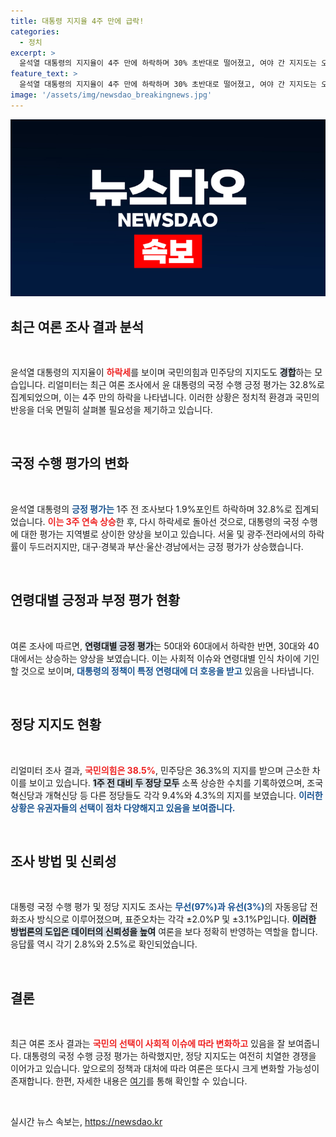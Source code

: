 ```yaml
---
title: 대통령 지지율 4주 만에 급락!
categories:
  - 정치
excerpt: >
  윤석열 대통령의 지지율이 4주 만에 하락하며 30% 초반대로 떨어졌고, 여야 간 지지도는 오차범위 내에서 접전을 벌이고 있습니다. 국민의힘 38.5%, 민주당 36.3%로 불확실한 흥미진진한 정치판의 변화가 감지됩니다!
feature_text: >
  윤석열 대통령의 지지율이 4주 만에 하락하며 30% 초반대로 떨어졌고, 여야 간 지지도는 오차범위 내에서 접전을 벌이고 있습니다. 국민의힘 38.5%, 민주당 36.3%로 불확실한 흥미진진한 정치판의 변화가 감지됩니다!
image: '/assets/img/newsdao_breakingnews.jpg'
---
```


<p><img src="/assets/img/newsdao_breakingnews.jpg" alt="koreaapp 속보" /></p>

<h2 data-ke-size="size26">최근 여론 조사 결과 분석</h2>

<p data-ke-size="size16">&nbsp;</p>

<p>윤석열 대통령의 지지율이 <b><span style="color: #ee2323;">하락세</span></b>를 보이며 국민의힘과 민주당의 지지도도 <b><span style="background-color: #21538527;">경합</span></b>하는 모습입니다. 리얼미터는 최근 여론 조사에서 윤 대통령의 국정 수행 긍정 평가는 32.8%로 집계되었으며, 이는 4주 만의 하락을 나타냅니다. 이러한 상황은 정치적 환경과 국민의 반응을 더욱 면밀히 살펴볼 필요성을 제기하고 있습니다.</p>

<p data-ke-size="size16">&nbsp;</p>

<h2 data-ke-size="size26">국정 수행 평가의 변화</h2>

<p data-ke-size="size16">&nbsp;</p>

<p>윤석열 대통령의 <b><span style="color: #1a5490;">긍정 평가는</span></b> 1주 전 조사보다 1.9%포인트 하락하며 32.8%로 집계되었습니다. <b><span style="color: #ee2323;">이는 3주 연속 상승</span></b>한 후, 다시 하락세로 돌아선 것으로, 대통령의 국정 수행에 대한 평가는 지역별로 상이한 양상을 보이고 있습니다. 서울 및 광주·전라에서의 하락률이 두드러지지만, 대구·경북과 부산·울산·경남에서는 긍정 평가가 상승했습니다.</p>

<p data-ke-size="size16">&nbsp;</p>

<h2 data-ke-size="size26">연령대별 긍정과 부정 평가 현황</h2>

<p data-ke-size="size16">&nbsp;</p>

<p>여론 조사에 따르면, <b><span style="background-color: #21538527;">연령대별 긍정 평가</span></b>는 50대와 60대에서 하락한 반면, 30대와 40대에서는 상승하는 양상을 보였습니다. 이는 사회적 이슈와 연령대별 인식 차이에 기인할 것으로 보이며, <b><span style="color: #1a5490;">대통령의 정책이 특정 연령대에 더 호응을 받고</span></b> 있음을 나타냅니다.</p>

<p data-ke-size="size16">&nbsp;</p>

<h2 data-ke-size="size26">정당 지지도 현황</h2>

<p data-ke-size="size16">&nbsp;</p>

<p>리얼미터 조사 결과, <b><span style="color: #ee2323;">국민의힘은 38.5%</span></b>, 민주당은 36.3%의 지지를 받으며 근소한 차이를 보이고 있습니다. <b><span style="background-color: #21538527;">1주 전 대비 두 정당 모두</span></b> 소폭 상승한 수치를 기록하였으며, 조국혁신당과 개혁신당 등 다른 정당들도 각각 9.4%와 4.3%의 지지를 보였습니다. <b><span style="color: #1a5490;">이러한 상황은 유권자들의 선택이 점차 다양해지고 있음을 보여줍니다.</span></b></p>

<p data-ke-size="size16">&nbsp;</p>

<h2 data-ke-size="size26">조사 방법 및 신뢰성</h2>

<p data-ke-size="size16">&nbsp;</p>

<p>대통령 국정 수행 평가 및 정당 지지도 조사는 <b><span style="color: #1a5490;">무선(97%)과 유선(3%)</span></b>의 자동응답 전화조사 방식으로 이루어졌으며, 표준오차는 각각 ±2.0%P 및 ±3.1%P입니다. <b><span style="background-color: #21538527;">이러한 방법론의 도입은 데이터의 신뢰성을 높여</span></b> 여론을 보다 정확히 반영하는 역할을 합니다. 응답률 역시 각기 2.8%와 2.5%로 확인되었습니다.</p>

<p data-ke-size="size16">&nbsp;</p>

<h2 data-ke-size="size26">결론</h2>

<p data-ke-size="size16">&nbsp;</p>

<p>최근 여론 조사 결과는 <b><span style="color: #ee2323;">국민의 선택이 사회적 이슈에 따라 변화하고</span></b> 있음을 잘 보여줍니다. 대통령의 국정 수행 긍정 평가는 하락했지만, 정당 지지도는 여전히 치열한 경쟁을 이어가고 있습니다. 앞으로의 정책과 대처에 따라 여론은 또다시 크게 변화할 가능성이 존재합니다. 한편, 자세한 내용은 <a href="https://url.kr/b71afn">여기</a>를 통해 확인할 수 있습니다. </p>

<p data-ke-size="size16">&nbsp;</p>
실시간 뉴스 속보는, <a href="https://newsdao.kr" rel="dofollow">https://newsdao.kr</a>


